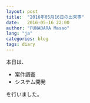 ```yaml
---
layout: post
title:  "2016年05月16日の出来事"
date:   2016-05-16 22:00
author: "FUNABARA Masao"
lang: "ja"
categories: blog
tags: diary
---
```


本日は、

* 案件調査
* システム開発

を行いました。
